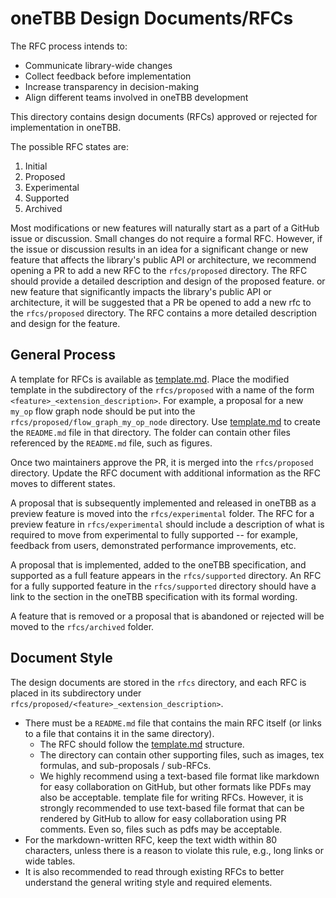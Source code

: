 # oneTBB Design Documents/RFCs

The RFC process intends to:

- Communicate library-wide changes
- Collect feedback before implementation
- Increase transparency in decision-making 
- Align different teams involved in oneTBB development

This directory contains design documents (RFCs) approved 
or rejected for implementation in oneTBB.

The possible RFC states are:

1. Initial 
2. Proposed
3. Experimental
4. Supported
5. Archived

Most modifications or new features will naturally start as a part of a 
GitHub issue or discussion. Small changes do not require a formal RFC. 
However, if the issue or discussion results in an idea for a significant change or new feature that affects the library's public API or architecture, we recommend opening a PR  to add a new RFC  to the `rfcs/proposed` directory. The RFC should provide a detailed description and design of the proposed feature.
or new feature that significantly impacts the library's public API or 
architecture, it will be suggested that a PR be opened to add a new rfc 
to the `rfcs/proposed` directory. The RFC contains a more detailed description
and design for the feature.

## General Process

A template for RFCs is available as [template.md](template.md). Place the modified
template in the subdirectory of the `rfcs/proposed` with a name
of the form `<feature>_<extension_description>`. For example,
a proposal for a new ``my_op`` flow graph node should be put into the
`rfcs/proposed/flow_graph_my_op_node` directory. Use [template.md](template.md) 
to create the `README.md` file in that directory. The folder can 
contain other files referenced by the `README.md` file, such as figures.

Once two maintainers approve the PR, it is merged into the `rfcs/proposed`
directory. Update the RFC document with additional information as the RFC moves to different states. 

A proposal that is subsequently implemented and released in oneTBB 
as a preview feature is moved into the `rfcs/experimental` folder. The
RFC for a preview feature in `rfcs/experimental` should include a description
of what is required to move from experimental to fully supported -- for 
example, feedback from users, demonstrated performance improvements, etc.

A proposal that is implemented, added to the oneTBB specification, and 
supported as a full feature appears in the `rfcs/supported` directory. An RFC 
for a fully supported feature in the `rfcs/supported` directory should 
have a link to the section in the oneTBB specification with its 
formal wording.

A feature that is removed or a proposal that is abandoned or rejected will 
be moved to the `rfcs/archived` folder.

## Document Style

The design documents are stored in the `rfcs` directory, and each RFC is placed in its subdirectory under `rfcs/proposed/<feature>_<extension_description>`. 

- There must be a `README.md` file that contains the main RFC itself (or 
links to a file that contains it in the same directory).
  - The RFC should follow the [template.md](template.md) structure. 
  - The directory can contain other supporting files, such as images, tex 
  formulas, and sub-proposals / sub-RFCs.
  - We highly recommend using a text-based file format like markdown for easy collaboration on GitHub, but other formats like PDFs may also be acceptable.
    template file for writing RFCs. However, it is strongly recommended to use
    text-based file format that can be rendered by GitHub to allow for easy
    collaboration using PR comments. Even so, files such as pdfs may be
    acceptable.
- For the markdown-written RFC, keep the text width within
  80 characters, unless there is a reason to violate this rule, e.g., 
  long links or wide tables.
- It is also recommended to read through existing RFCs to better understand the 
general writing style and required elements.
